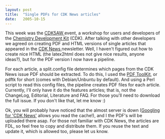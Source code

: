 ```yaml
---
layout: post
title:  "Single PDFs for CDK News articles"
date:   2005-10-15
---
```


This week was the [CDK5AW <i class="fa-solid fa-box-archive fa-xs"></i>](https://web.archive.org/web/20080208101002/http://almost.cubic.uni-koeln.de/cdk/cdk_top/events/cdk5yearworkshop/) event, a workshop for users and
developers of the [Chemistry Development Kit](http://cdk.sf.net/) (CDK). After talking with other developers we agreed on
creating PDF and HTML versions of single articles that appeared in the
[CDK News <i class="fa-solid fa-link-slash fa-xs"></i>](http://almost.cubic.uni-koeln.de/cdk/cdk_news/) newsletter. Well, I haven't figured out how to create nice HTML
(the latex2html does not give nice results, anyone ideas?), but for the PDF version I now have a pipeline.

For each article, a split.config file determines which pages from the CDK News issue PDF should be extracted. To do this, I used the
[PDF ToolKit](http://www.accesspdf.com/pdftk/), or pdftk for short (comes with Debian/Unbuntu by default). And using a Perl script to read this config files,
the pipeline creates PDF files for each article. Currently, I'll only have it do the features articles; that is, not the
ChangeLog, Editorial, Literature and FAQ. For those you'll need to download the full issue. If you don't like that, let me know :)

Ok, you will probably have noticed that the almost server is down
([Googling for 'CDK News'](http://www.google.com/search?q=CDK+News) allows you read the cache!), and
I the PDF's will be uploaded there asap. For those not familiar with CDK News, the articles are FDL, so feel free to
copy and distribute them. If you reuse the text and update it, which is allowed too, please let us know.
